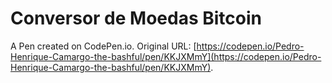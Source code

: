 # Conversor de Moedas Bitcoin

A Pen created on CodePen.io. Original URL: [https://codepen.io/Pedro-Henrique-Camargo-the-bashful/pen/KKJXMmY](https://codepen.io/Pedro-Henrique-Camargo-the-bashful/pen/KKJXMmY).

